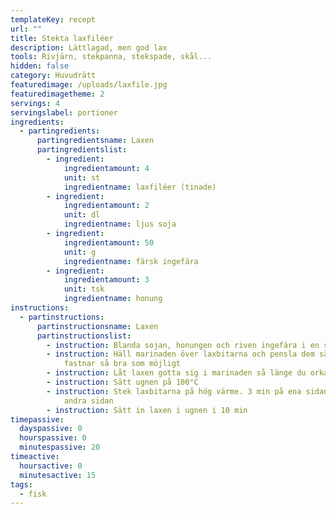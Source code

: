 ```yaml
---
templateKey: recept
url: ""
title: Stekta laxfiléer
description: Lättlagad, men god lax
tools: Rivjärn, stekpanna, stekspade, skål...
hidden: false
category: Huvudrätt
featuredimage: /uploads/laxfile.jpg
featuredimagetheme: 2
servings: 4
servingslabel: portioner
ingredients:
  - partingredients:
      partingredientsname: Laxen
      partingredientslist:
        - ingredient:
            ingredientamount: 4
            unit: st
            ingredientname: laxfiléer (tinade)
        - ingredient:
            ingredientamount: 2
            unit: dl
            ingredientname: ljus soja
        - ingredient:
            ingredientamount: 50
            unit: g
            ingredientname: färsk ingefära
        - ingredient:
            ingredientamount: 3
            unit: tsk
            ingredientname: honung
instructions:
  - partinstructions:
      partinstructionsname: Laxen
      partinstructionslist:
        - instruction: Blanda sojan, honungen och riven ingefära i en skål
        - instruction: Häll marinaden över laxbitarna och pensla dem så att marinaden
            fastnar så bra som möjligt
        - instruction: Låt laxen gotta sig i marinaden så länge du orkar vänta
        - instruction: Sätt ugnen på 100°C
        - instruction: Stek laxbitarna på hög värme. 3 min på ena sidan, sedan 1 min på
            andra sidan
        - instruction: Sätt in laxen i ugnen i 10 min
timepassive:
  dayspassive: 0
  hourspassive: 0
  minutespassive: 20
timeactive:
  hoursactive: 0
  minutesactive: 15
tags:
  - fisk
---
```

